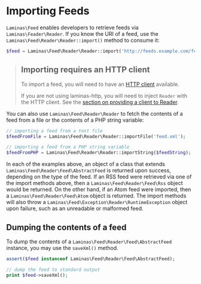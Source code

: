 # Importing Feeds

`Laminas\Feed` enables developers to retrieve feeds via `Laminas\Feader\Reader`. If
you know the URI of a feed, use the `Laminas\Feed\Reader\Reader::import()` method
to consume it:

```php
$feed = Laminas\Feed\Reader\Reader::import('http://feeds.example.com/feedName');
```

> ## Importing requires an HTTP client
>
> To import a feed, you will need to have an [HTTP client](laminas.feed.http-clients)
> available.
>
> If you are not using laminas-http, you will need to inject `Reader` with the HTTP
> client. See the [section on providing a client to Reader](http-clients.md#providing-a-client-to-reader).

You can also use `Laminas\Feed\Reader\Reader` to fetch the contents of a feed from
a file or the contents of a PHP string variable:

```php
// importing a feed from a text file
$feedFromFile = Laminas\Feed\Reader\Reader::importFile('feed.xml');

// importing a feed from a PHP string variable
$feedFromPHP = Laminas\Feed\Reader\Reader::importString($feedString);
```

In each of the examples above, an object of a class that extends
`Laminas\Feed\Reader\Feed\AbstractFeed` is returned upon success, depending on the
type of the feed. If an RSS feed were retrieved via one of the import methods
above, then a `Laminas\Feed\Reader\Feed\Rss` object would be returned. On the other
hand, if an Atom feed were imported, then a `Laminas\Feed\Reader\Feed\Atom` object
is returned. The import methods will also throw a
`Laminas\Feed\Exception\Reader\RuntimeException` object upon failure, such as an
unreadable or malformed feed.

## Dumping the contents of a feed

To dump the contents of a `Laminas\Feed\Reader\Feed\AbstractFeed` instance, you may
use the `saveXml()` method.

```php
assert($feed instanceof Laminas\Feed\Reader\Feed\AbstractFeed);

// dump the feed to standard output
print $feed->saveXml();
```
